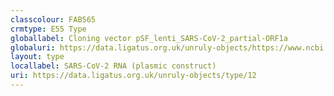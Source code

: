 ```yaml
---
classcolour: FAB565
crmtype: E55 Type
globallabel: Cloning vector pSF_lenti_SARS-CoV-2_partial-ORF1a
globaluri: https://data.ligatus.org.uk/unruly-objects/https://www.ncbi.nlm.nih.gov/nuccore/MT299802
layout: type
locallabel: SARS-CoV-2 RNA (plasmic construct)
uri: https://data.ligatus.org.uk/unruly-objects/type/12
---
```

